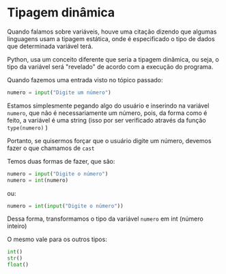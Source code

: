 # Tipagem dinâmica

Quando falamos sobre variáveis, houve uma citação dizendo que algumas linguagens usam a tipagem estática, onde é especificado o tipo de dados que determinada variável terá.

Python, usa um conceito diferente que seria a tipagem dinâmica, ou seja, o tipo da variável será "revelado" de acordo com a execução do programa.

Quando fazemos uma entrada visto no tópico passado:

```python
numero = input("Digite um número")
```

Estamos simplesmente pegando algo do usuário e inserindo na variável `numero`, que não é necessariamente um número, pois, da forma como é feito, a variável é uma string (isso por ser verificado através da função `type(numero)` )

Portanto, se quisermos forçar que o usuário digite um número, devemos fazer o que chamamos de `cast`

Temos duas formas de fazer, que são:

```python
numero = input("Digite o número")
numero = int(numero)
```

ou:

```python
numero = int(input("Digite o número"))
```

Dessa forma, transformamos o tipo da variável `numero` em int (número inteiro)

O mesmo vale para os outros tipos:

```python
int()
str()
float()
```
